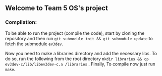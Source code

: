 ## Welcome to Team 5 OS's project

### Compilation:

To be able to run the project (compile the code), start by cloning the repository and then run `git submodule init && git submodule update` to fetch the submodule `ev3dev`.

Now you need to make a libraries directory and add the necessary libs. To do so, run the following from the root directory `mkdir libraries && cp ev3dev-c/lib/libev3dev-c.a /libraries` . Finally, To compile now just run `make`.




